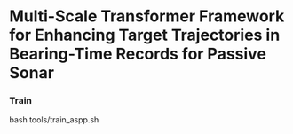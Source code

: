 # Multi-Scale Transformer Framework for Enhancing Target Trajectories in Bearing-Time Records for Passive Sonar

### Train
bash tools/train_aspp.sh
